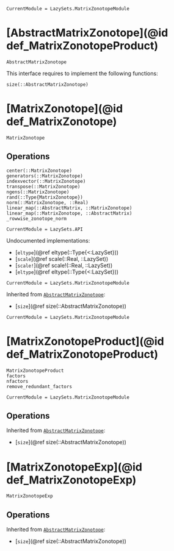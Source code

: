 ```@meta
CurrentModule = LazySets.MatrixZonotopeModule
```

# [AbstractMatrixZonotope](@id def_MatrixZonotopeProduct)
```@docs
AbstractMatrixZonotope
```

This interface requires to implement the following functions:
```@docs
size(::AbstractMatrixZonotope)
```

# [MatrixZonotope](@id def_MatrixZonotope)

```@docs
MatrixZonotope
```

## Operations

```@docs
center(::MatrixZonotope)
generators(::MatrixZonotope)
indexvector(::MatrixZonotope)
transpose(::MatrixZonotope)
ngens(::MatrixZonotope)
rand(::Type{MatrixZonotope})
norm(::MatrixZonotope, ::Real)
linear_map(::AbstractMatrix, ::MatrixZonotope)
linear_map(::MatrixZonotope, ::AbstractMatrix)
_rowwise_zonotope_norm
```

```@meta
CurrentModule = LazySets.API
```

Undocumented implementations:
* [`eltype`](@ref eltype(::Type{<:LazySet}))
* [`scale`](@ref scale(::Real, ::LazySet))
* [`scale!`](@ref scale!(::Real, ::LazySet))
* [`eltype`](@ref eltype(::Type{<:LazySet}))

```@meta
CurrentModule = LazySets.MatrixZonotopeModule
```

Inherited from [`AbstractMatrixZonotope`](@ref):
* [`size`](@ref size(::AbstractMatrixZonotope))

```@meta
CurrentModule = LazySets.MatrixZonotopeModule
```

# [MatrixZonotopeProduct](@id def_MatrixZonotopeProduct)
```@docs
MatrixZonotopeProduct
factors
nfactors
remove_redundant_factors
```

```@meta
CurrentModule = LazySets.MatrixZonotopeModule
```

## Operations 
Inherited from [`AbstractMatrixZonotope`](@ref):
* [`size`](@ref size(::AbstractMatrixZonotope))

# [MatrixZonotopeExp](@id def_MatrixZonotopeExp)
```@docs
MatrixZonotopeExp
```
## Operations 
Inherited from [`AbstractMatrixZonotope`](@ref):
* [`size`](@ref size(::AbstractMatrixZonotope))

